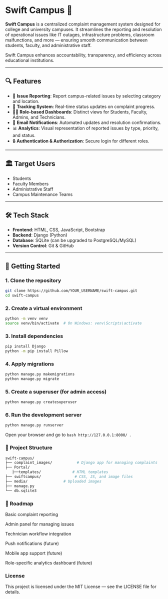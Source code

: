 # Swift Campus 🚀

**Swift Campus** is a centralized complaint management system designed for college and university campuses. It streamlines the reporting and resolution of operational issues like IT outages, infrastructure problems, classroom malfunctions, and more — ensuring smooth communication between students, faculty, and administrative staff.

Swift Campus enhances accountability, transparency, and efficiency across educational institutions.

---

## 🔍 Features

- 📌 **Issue Reporting**: Report campus-related issues by selecting category and location.
- 📅 **Tracking System**: Real-time status updates on complaint progress.
- 🧑‍💼 **Role-based Dashboards**: Distinct views for Students, Faculty, Admins, and Technicians.
- 📨 **Email Notifications**: Automated updates and resolution confirmations.
- 📊 **Analytics**: Visual representation of reported issues by type, priority, and status.
- 🔒 **Authentication & Authorization**: Secure login for different roles.

---

## 🏛️ Target Users

- Students  
- Faculty Members  
- Administrative Staff  
- Campus Maintenance Teams  

---

## 🛠️ Tech Stack

- **Frontend**: HTML, CSS, JavaScript, Bootstrap  
- **Backend**: Django (Python)  
- **Database**: SQLite (can be upgraded to PostgreSQL/MySQL)  
- **Version Control**: Git & GitHub  


---

## 🚀 Getting Started

### 1. Clone the repository
```bash
git clone https://github.com/YOUR_USERNAME/swift-campus.git
cd swift-campus
```
### 2. Create a virtual environment
```bash
python -m venv venv
source venv/bin/activate  # On Windows: venv\Scripts\activate
```
### 3. Install dependencies
```bash
pip install Django
python -m pip install Pillow
```
### 4. Apply migrations
```bash
python manage.py makemigrations
python manage.py migrate
```
### 5. Create a superuser (for admin access)
```bash
python manage.py createsuperuser
```
### 6. Run the development server
```bash
python manage.py runserver
```
Open your browser and go to ```bash http://127.0.0.1:8000/ ```.

### 📁 Project Structure
```bash
swift-campus/
├── complaint_images/           # Django app for managing complaints
├── Portal/           
   ├──templates/              # HTML templates
├── swiftcampus/               # CSS, JS, and image files
├── media/                # Uploaded images
├── manage.py
└── db.sqlite3
```
### 📌 Roadmap
 Basic complaint reporting

 Admin panel for managing issues

 Technician workflow integration

 Push notifications (future)

 Mobile app support (future)

 Role-specific analytics dashboard (future)

### License
This project is licensed under the MIT License — see the LICENSE file for details.
